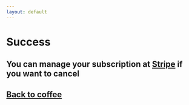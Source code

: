```yaml
---
layout: default
---
```

# Success

## You can manage your subscription at [Stripe](https://stripe.com) if you want to cancel

## [Back to coffee](/index)